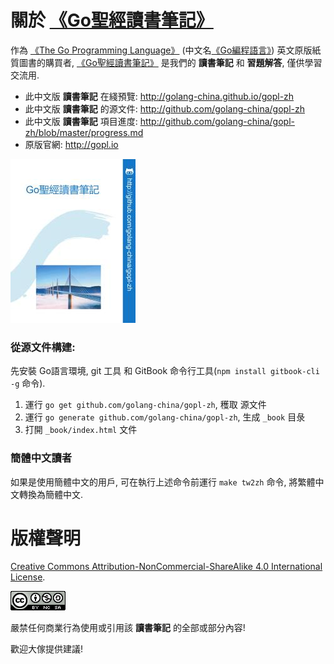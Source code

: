 # 關於 [《Go聖經讀書筆記》](http://golang-china.github.io/gopl-zh)

作為 [《The Go Programming Language》](http://gopl.io/) (中文名[《Go編程語言》](http://golang-china.github.io/gopl-zh)) 英文原版紙質圖書的購買者, [《Go聖經讀書筆記》](http://golang-china.github.io/gopl-zh) 是我們的 **讀書筆記** 和 **習題解答**, 僅供學習交流用.

- 此中文版 **讀書筆記** 在綫預覽: http://golang-china.github.io/gopl-zh
- 此中文版 **讀書筆記** 的源文件: http://github.com/golang-china/gopl-zh
- 此中文版 **讀書筆記** 項目進度: http://github.com/golang-china/gopl-zh/blob/master/progress.md
- 原版官網: http://gopl.io

[![](cover_small.jpg)](https://github.com/golang-china/gopl-zh)


### 從源文件構建:

先安裝 Go語言環境, git 工具 和 GitBook 命令行工具(`npm install gitbook-cli -g` 命令).

1. 運行 `go get github.com/golang-china/gopl-zh`, 穫取 源文件
2. 運行 `go generate github.com/golang-china/gopl-zh`, 生成 `_book` 目彔
3. 打開 `_book/index.html` 文件

### 簡體中文讀者

如果是使用簡體中文的用戶, 可在執行上述命令前運行 `make tw2zh` 命令, 將繁體中文轉換為簡體中文.

# 版權聲明

<a rel="license" href="http://creativecommons.org/licenses/by-nc-sa/4.0/">Creative Commons Attribution-NonCommercial-ShareAlike 4.0 International License</a>.

<a rel="license" href="http://creativecommons.org/licenses/by-nc-sa/4.0/"><img alt="Creative Commons License" style="border-width:0" src="./images/by-nc-sa-4.0-88x31.png"></img></a>

嚴禁任何商業行為使用或引用該 **讀書筆記** 的全部或部分內容!

歡迎大傢提供建議!

